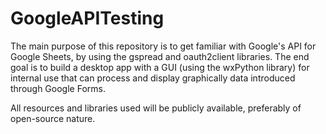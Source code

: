 # GoogleAPITesting
The main purpose of this repository is to get familiar with Google's API for Google Sheets, by using the gspread and oauth2client libraries.
The end goal is to build a desktop app with a GUI (using the wxPython library) for internal use that can process and display graphically data introduced through Google Forms.

All resources and libraries used will be publicly available, preferably of open-source nature.
